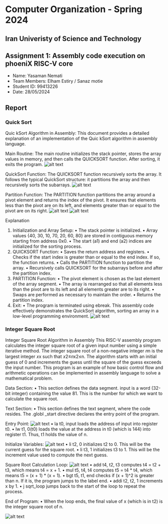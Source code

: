 Computer Organization - Spring 2024
==============================================================
## Iran Univeristy of Science and Technology
## Assignment 1: Assembly code execution on phoeniX RISC-V core

- Name: Yasaman Nemati
- Team Members: Elham Estiry / Sanaz motie
- Student ID: 99413226
- Date: 28/05/2024

## Report

### Quick Sort
Quic kSort Algorithm in Assembly:
This document provides a detailed explanation of an implementation of the Quic kSort algorithm in assembly language. 

Main Routine:
The main routine initializes the stack pointer, stores the array values in memory, and then calls the QUICKSORT function. After sorting, it exits the program.
![alt text](image-1.png)

QuickSort Function:
The QUICKSORT function recursively sorts the array. It follows the typical QuickSort structure: it partitions the array and then recursively sorts the subarrays.
![alt text](image-2.png)

Partition Function:
The PARTITION function partitions the array around a pivot element and returns the index of the pivot. It ensures that elements less than the pivot are on its left, and elements greater than or equal to the pivot are on its right.
![alt text](image-3.png)
![alt text](image-4.png)

Explanation
1.	Initialization and Array Setup:
•	The stack pointer is initialized.
•	Array values {40, 30, 10, 70, 20, 60, 80} are stored in contiguous memory starting from address 0x0.
•	The start (a1) and end (a2) indices are initialized for the sorting process.
2.	QUICKSORT Function:
•	Saves the return address and registers.
•	Checks if the start index is greater than or equal to the end index. If so, the function returns.
•	Calls the PARTITION function to partition the array.
•	Recursively calls QUICKSORT for the subarrays before and after the partition index.
3.	PARTITION Function:
•	The pivot element is chosen as the last element of the array segment.
•	The array is rearranged so that all elements less than the pivot are to its left and all elements greater are to its right.
•	Swaps are performed as necessary to maintain the order.
•	Returns the partition index.
4.	Exit:
•	The program is terminated using ebreak.
This assembly code effectively demonstrates the QuickSort algorithm, sorting an array in a low-level programming environment.
![alt text](image-5.png)


### Integer Square Root
Integer Square Root Algorithm in Assembly
This RISC-V assembly program calculates the integer square root of a given input number using a simple iterative method. The integer square root of a non-negative integer 𝑛n is the largest integer 𝑥x such that 𝑥2≤𝑛x2≤n. The algorithm starts with an initial guess of 0 and increments the guess until the square of the guess exceeds the input number. This program is an example of how basic control flow and arithmetic operations can be implemented in assembly language to solve a mathematical problem.

Data Section:
•	This section defines the data segment. input is a word (32-bit integer) containing the value 81. This is the number for which we want to calculate the square root.

Text Section:
•	This section defines the text segment, where the code resides. The .globl _start directive declares the entry point of the program.

Entry Point:
![alt text](image-6.png)
•	la t0, input loads the address of input into register t0.
•	lw t1, 0(t0) loads the value at the address in t0 (which is 144) into register t1. Thus, t1 holds the value of n.

Initialize Variables:
 ![alt text](image-7.png)
•	li t2, 0 initializes t2 to 0. This will be the current guess for the square root.
•	li t3, 1 initializes t3 to 1. This will be the increment value used to compute the next guess.

Square Root Calculation Loop:
 ![alt text](image-8.png)
•	add t4, t2, t3 computes t4 = t2 + t3, which means t4 = x + 1.
•	mul t5, t4, t4 computes t5 = t4 * t4, which means t5 = (x + 1) * (x + 1).
•	bgt t5, t1, end checks if (x + 1)^2 is greater than n. If it is, the program jumps to the label end.
•	addi t2, t2, 1 increments x by 1.
•	j sqrt_loop jumps back to the start of the loop to repeat the process.

End of Program:
•	When the loop ends, the final value of x (which is in t2) is the integer square root of n.

![alt text](image-10.png)